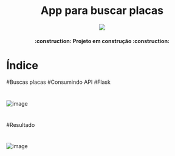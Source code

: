 <h1 align="center"> App para buscar placas</h1>
<p align="center">
<img src="http://img.shields.io/static/v1?label=STATUS&message=EM%20DESENVOLVIMENTO&color=GREEN&style=for-the-badge"/>
</p>
<h4 align="center"> 
    :construction:  Projeto em construção  :construction:
</h4>

# Índice 
#Buscas placas
#Consumindo API
#Flask
#
![image](https://user-images.githubusercontent.com/69704112/204044093-0564cba9-bc73-41e4-b4b2-3ed3bf80c76b.png)
#
#Resultado
#
![image](https://user-images.githubusercontent.com/69704112/204044267-0c32e2b4-c0b0-4edb-8681-336c60420fd9.png)
